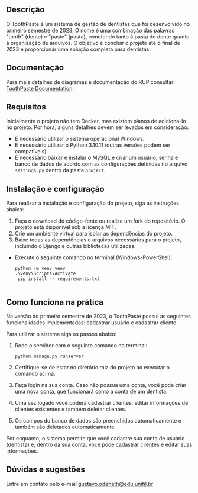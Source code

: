 ## Descrição

O ToothPaste é um sistema de gestão de dentistas que foi desenvolvido no primeiro semestre de 2023. O nome é uma combinação das palavras "tooth" (dente) e "paste" 
(pasta), remetendo tanto à pasta de dente quanto à organização de arquivos. O objetivo é concluir o projeto até o final de 2023 e proporcionar uma solução 
completa para dentistas.

## Documentação

Para mais detalhes de diagramas e documentação do RUP consultar:  [ToothPaste Documentation](https://github.com/odenath/docs-toothpaste).

## Requisitos

Inicialmente o projeto não tem Docker, mas existem planos de adiciona-lo no projeto. Por hora, alguns detalhes devem ser levados em consideração:

- É necessário utilizar o sistema operacional Windows.
- É necessário utilizar o Python 3.10.11 (outras versões podem ser compatíveis).
- É necessário baixar e instalar o MySQL e criar um usuário, senha e banco de dados de acordo com as configurações definidas no arquivo `settings.py` dentro
 da pasta `project`.

## Instalação e configuração

Para realizar a instalação e configuração do projeto, siga as instruções abaixo:

1. Faça o download do código-fonte ou realize um fork do repositório. O projeto está disponível sob a licença MIT.
2. Crie um ambiente virtual para isolar as dependências do projeto.
3. Baixe todas as dependências e arquivos necessários para o projeto, incluindo o Django e outras bibliotecas utilizadas.
- Execute o seguinte comando no terminal (Windows-PowerShel):
   ```shell
   python -m venv venv
   .\venv\Scripts\Activate
    pip install -r requirements.txt


## Como funciona na prática

Na versão do primeiro semestre de 2023, o ToothPaste possui as seguintes funcionalidades implementadas: cadastrar usuário e cadastrar cliente.

Para utilizar o sistema siga os passos abaixo:

1. Rode o servidor com o seguinte comando no terminal:

   ```shell
   python manage.py runserver
2. Certifique-se de estar no diretório raiz do projeto ao executar o comando acima.

3. Faça login na sua conta. Caso não possua uma conta, você pode criar uma nova conta, que funcionará como a conta de um dentista.

4. Uma vez logado você poderá cadastrar clientes, editar informações de clientes existentes e também deletar clientes.

5. Os campos do banco de dados são preenchidos automaticamente e também são deletados automaticamente.

Por enquanto, o sistema permite que você cadastre sua conta de usuário (dentista) e, dentro da sua conta, você pode cadastrar clientes e editar suas informações.


## Dúvidas e sugestões

Entre em contato pelo e-mail gustavo.odenath@edu.unifil.br






